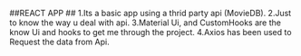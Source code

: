 ##REACT APP ##
1.Its a basic app using a thrid party api (MovieDB).
2.Just to know the way u deal with api.
3.Material Ui, and CustomHooks are the know Ui and hooks to get me through the project.
4.Axios has been used to Request the data from Api.
